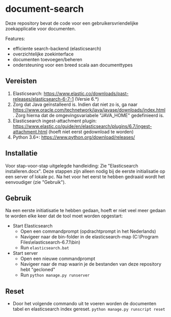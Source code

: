 # document-search

Deze repository bevat de code voor een gebruikersvriendelijke zoekapplicatie voor documenten.

Features:
- efficiente search-backend (elasticsearch)
- overzichtelijke zoekinterface
- documenten toevoegen/beheren
- ondersteuning voor een breed scala aan documenttypes 

## Vereisten
1. Elasticsearch: https://www.elastic.co/downloads/past-releases/elasticsearch-6-7-1
 (Versie 6.*)
2. Zorg dat Java geïnstalleerd is. Indien dat niet zo is, ga naar https://www.oracle.com/technetwork/java/javase/downloads/index.html. Zorg hierna dat de omgevingsvariabele "JAVA_HOME" gedefinieerd is.
3. Elasticsearch ingest-attachment plugin: https://www.elastic.co/guide/en/elasticsearch/plugins/6.7/ingest-attachment.html (hoeft niet eerst gedownload te worden)
4. Python 3.6+: https://www.python.org/download/releases/

## Installatie
Voor stap-voor-stap uitgelegde handleiding: Zie "Elasticsearch installeren.docx". Deze stappen zijn alleen nodig bij de eerste initialisatie op een server of lokale pc. Na het voor het eerst te hebben gedraaid wordt het eenvoudiger (zie "Gebruik").

## Gebruik
Na een eerste initiatisatie te hebben gedaan, hoeft er niet veel meer gedaan te worden elke keer dat de tool moet worden opgestart:
- Start Elasticsearch
    - Open een commandprompt (opdrachtprompt in het Nederlands)
    - Navigeer naar de bin-folder in de elasticsearch-map (C:\Program Files\elasticsearch-6.7.1\bin)
    - Run `elasticsearch.bat`
- Start server
    - Open een nieuwe commandprompt
    - Navigeer naar de map waarin je de bestanden van deze repository hebt "gecloned"
    - Run `python manage.py runserver`

## Reset
- Door het volgende commando uit te voeren worden de documenten tabel en elasticsearch index gereset.
`python manage.py runscript reset`


